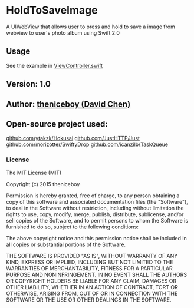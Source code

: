 # HoldToSaveImage
A UIWebView that allows user to press and hold to save a image from webview to user's photo album using Swift 2.0

## Usage
See the example in [ViewController.swift](https://github.com/theniceboy/HoldToSaveImage/blob/master/HoldToSaveImage/ViewController.swift)

## Version: 1.0

## Author: [theniceboy (David Chen)](http://cwsoft.cc)

## Open-source project used:
[github.com/ytakzk/Hokusai](https://github.com/ytakzk/Hokusai)
[github.com/JustHTTP/Just](https://github.com/JustHTTP/Just)
[github.com/morizotter/SwiftyDrop](https://github.com/morizotter/SwiftyDrop)
[github.com/icanzilb/TaskQueue](https://github.com/icanzilb/TaskQueue)

### License

The MIT License (MIT)

Copyright (c) 2015 theniceboy

Permission is hereby granted, free of charge, to any person obtaining a copy
of this software and associated documentation files (the "Software"), to deal
in the Software without restriction, including without limitation the rights
to use, copy, modify, merge, publish, distribute, sublicense, and/or sell
copies of the Software, and to permit persons to whom the Software is
furnished to do so, subject to the following conditions:

The above copyright notice and this permission notice shall be included in all
copies or substantial portions of the Software.

THE SOFTWARE IS PROVIDED "AS IS", WITHOUT WARRANTY OF ANY KIND, EXPRESS OR
IMPLIED, INCLUDING BUT NOT LIMITED TO THE WARRANTIES OF MERCHANTABILITY,
FITNESS FOR A PARTICULAR PURPOSE AND NONINFRINGEMENT. IN NO EVENT SHALL THE
AUTHORS OR COPYRIGHT HOLDERS BE LIABLE FOR ANY CLAIM, DAMAGES OR OTHER
LIABILITY, WHETHER IN AN ACTION OF CONTRACT, TORT OR OTHERWISE, ARISING FROM,
OUT OF OR IN CONNECTION WITH THE SOFTWARE OR THE USE OR OTHER DEALINGS IN THE
SOFTWARE.
